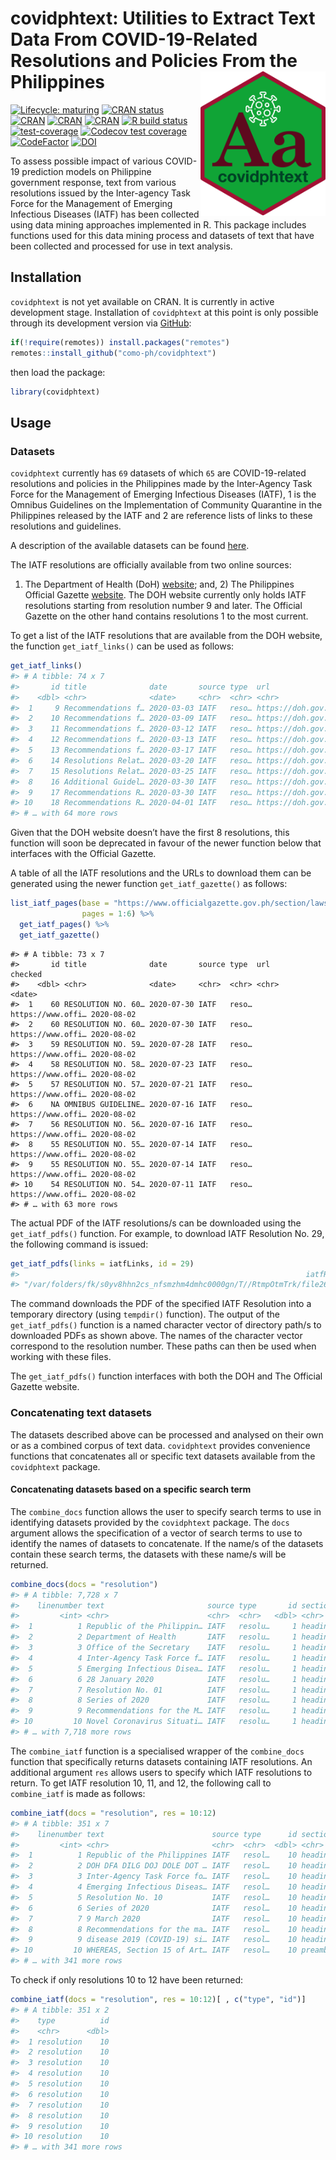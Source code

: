 
<!-- README.md is generated from README.Rmd. Please edit that file -->

# covidphtext: Utilities to Extract Text Data From COVID-19-Related Resolutions and Policies From the Philippines <img src="man/figures/covidphtext.png" width="200px" align="right" />

<!-- badges: start -->

[![Lifecycle:
maturing](https://img.shields.io/badge/lifecycle-maturing-blue.svg)](https://www.tidyverse.org/lifecycle/#maturing)
[![CRAN
status](https://www.r-pkg.org/badges/version/covidphtext)](https://CRAN.R-project.org/package=covidphtext)
[![CRAN](https://img.shields.io/cran/l/covidphtext.svg)](https://CRAN.R-project.org/package=covidphtext)
[![CRAN](http://cranlogs.r-pkg.org/badges/covidphtext)](https://CRAN.R-project.org/package=covidphtext)
[![CRAN](http://cranlogs.r-pkg.org/badges/grand-total/covidphtext)](https://CRAN.R-project.org/package=covidphtext)
[![R build
status](https://github.com/como-ph/covidphtext/workflows/R-CMD-check/badge.svg)](https://github.com/como-ph/covidphtext/actions)
[![test-coverage](https://github.com/como-ph/covidphtext/workflows/test-coverage/badge.svg)](https://github.com/como-ph/covidphtext/actions?query=workflow%3Atest-coverage)
[![Codecov test
coverage](https://codecov.io/gh/como-ph/covidphtext/branch/master/graph/badge.svg)](https://codecov.io/gh/como-ph/covidphtext?branch=master)
[![CodeFactor](https://www.codefactor.io/repository/github/como-ph/covidphtext/badge)](https://www.codefactor.io/repository/github/como-ph/covidphtext)
[![DOI](https://zenodo.org/badge/265376181.svg)](https://zenodo.org/badge/latestdoi/265376181)
<!-- badges: end -->

To assess possible impact of various COVID-19 prediction models on
Philippine government response, text from various resolutions issued by
the Inter-agency Task Force for the Management of Emerging Infectious
Diseases (IATF) has been collected using data mining approaches
implemented in R. This package includes functions used for this data
mining process and datasets of text that have been collected and
processed for use in text analysis.

## Installation

`covidphtext` is not yet available on CRAN. It is currently in active
development stage. Installation of `covidphtext` at this point is only
possible through its development version via
[GitHub](https://github.com/como-ph/covidphtext):

``` r
if(!require(remotes)) install.packages("remotes")
remotes::install_github("como-ph/covidphtext")
```

then load the package:

``` r
library(covidphtext)
```

## Usage

### Datasets

`covidphtext` currently has `69` datasets of which `65` are
COVID-19-related resolutions and policies in the Philippines made by the
Inter-Agency Task Force for the Management of Emerging Infectious
Diseases (IATF), 1 is the Omnibus Guidelines on the Implementation of
Community Quarantine in the Philippines released by the IATF and 2 are
reference lists of links to these resolutions and guidelines.

A description of the available datasets can be found
[here](https://como-ph.github.io/covidphtext/reference/index.html#section-datasets).

The IATF resolutions are officially available from two online sources:
1) The Department of Health (DoH)
[website](http://www.doh.gov.ph/COVID-19/IATF-Resolutions/); and, 2) The
Philippines Official Gazette
[website](https://www.officialgazette.gov.ph/section/laws/other-issuances/inter-agency-task-force-for-the-management-of-emerging-infectious-diseases-resolutions/).
The DOH website currently only holds IATF resolutions starting from
resolution number 9 and later. The Official Gazette on the other hand
contains resolutions 1 to the most current.

To get a list of the IATF resolutions that are available from the DOH
website, the function `get_iatf_links()` can be used as follows:

``` r
get_iatf_links()
#> # A tibble: 74 x 7
#>       id title              date       source type  url               checked   
#>    <dbl> <chr>              <date>     <chr>  <chr> <chr>             <date>    
#>  1     9 Recommendations f… 2020-03-03 IATF   reso… https://doh.gov.… 2020-08-04
#>  2    10 Recommendations f… 2020-03-09 IATF   reso… https://doh.gov.… 2020-08-04
#>  3    11 Recommendations f… 2020-03-12 IATF   reso… https://doh.gov.… 2020-08-04
#>  4    12 Recommendations f… 2020-03-13 IATF   reso… https://doh.gov.… 2020-08-04
#>  5    13 Recommendations f… 2020-03-17 IATF   reso… https://doh.gov.… 2020-08-04
#>  6    14 Resolutions Relat… 2020-03-20 IATF   reso… https://doh.gov.… 2020-08-04
#>  7    15 Resolutions Relat… 2020-03-25 IATF   reso… https://doh.gov.… 2020-08-04
#>  8    16 Additional Guidel… 2020-03-30 IATF   reso… https://doh.gov.… 2020-08-04
#>  9    17 Recommendations R… 2020-03-30 IATF   reso… https://doh.gov.… 2020-08-04
#> 10    18 Recommendations R… 2020-04-01 IATF   reso… https://doh.gov.… 2020-08-04
#> # … with 64 more rows
```

Given that the DOH website doesn’t have the first 8 resolutions, this
function will soon be deprecated in favour of the newer function below
that interfaces with the Official Gazette.

A table of all the IATF resolutions and the URLs to download them can be
generated using the newer function `get_iatf_gazette()` as follows:

``` r
list_iatf_pages(base = "https://www.officialgazette.gov.ph/section/laws/other-issuances/inter-agency-task-force-for-the-management-of-emerging-infectious-diseases-resolutions/", 
                pages = 1:6) %>%
  get_iatf_pages() %>%
  get_iatf_gazette()
```

    #> # A tibble: 73 x 7
    #>       id title              date       source type  url               checked   
    #>    <dbl> <chr>              <date>     <chr>  <chr> <chr>             <date>    
    #>  1    60 RESOLUTION NO. 60… 2020-07-30 IATF   reso… https://www.offi… 2020-08-02
    #>  2    60 RESOLUTION NO. 60… 2020-07-30 IATF   reso… https://www.offi… 2020-08-02
    #>  3    59 RESOLUTION NO. 59… 2020-07-28 IATF   reso… https://www.offi… 2020-08-02
    #>  4    58 RESOLUTION NO. 58… 2020-07-23 IATF   reso… https://www.offi… 2020-08-02
    #>  5    57 RESOLUTION NO. 57… 2020-07-21 IATF   reso… https://www.offi… 2020-08-02
    #>  6    NA OMNIBUS GUIDELINE… 2020-07-16 IATF   reso… https://www.offi… 2020-08-02
    #>  7    56 RESOLUTION NO. 56… 2020-07-16 IATF   reso… https://www.offi… 2020-08-02
    #>  8    55 RESOLUTION NO. 55… 2020-07-14 IATF   reso… https://www.offi… 2020-08-02
    #>  9    55 RESOLUTION NO. 55… 2020-07-14 IATF   reso… https://www.offi… 2020-08-02
    #> 10    54 RESOLUTION NO. 54… 2020-07-11 IATF   reso… https://www.offi… 2020-08-02
    #> # … with 63 more rows

The actual PDF of the IATF resolutions/s can be downloaded using the
`get_iatf_pdfs()` function. For example, to download IATF Resolution
No. 29, the following command is issued:

``` r
get_iatf_pdfs(links = iatfLinks, id = 29)
#>                                                                iatfResolution29 
#> "/var/folders/fk/s0yv8hhn2cs_nfsmzhm4dmhc0000gn/T//RtmpOtmTrk/file263d25fd8821"
```

The command downloads the PDF of the specified IATF Resolution into a
temporary directory (using `tempdir()` function). The output of the
`get_iatf_pdfs()` function is a named character vector of directory
path/s to downloaded PDFs as shown above. The names of the character
vector correspond to the resolution number. These paths can then be used
when working with these files.

The `get_iatf_pdfs()` function interfaces with both the DOH and The
Official Gazette website.

### Concatenating text datasets

The datasets described above can be processed and analysed on their own
or as a combined corpus of text data. `covidphtext` provides convenience
functions that concatenates all or specific text datasets available from
the `covidphtext` package.

#### Concatenating datasets based on a specific search term

The `combine_docs` function allows the user to specify search terms to
use in identifying datasets provided by the `covidphtext` package. The
`docs` argument allows the specification of a vector of search terms to
use to identify the names of datasets to concatenate. If the name/s of
the datasets contain these search terms, the datasets with these name/s
will be returned.

``` r
combine_docs(docs = "resolution")
#> # A tibble: 7,728 x 7
#>    linenumber text                       source type       id section date      
#>         <int> <chr>                      <chr>  <chr>   <dbl> <chr>   <date>    
#>  1          1 Republic of the Philippin… IATF   resolu…     1 heading 2020-01-28
#>  2          2 Department of Health       IATF   resolu…     1 heading 2020-01-28
#>  3          3 Office of the Secretary    IATF   resolu…     1 heading 2020-01-28
#>  4          4 Inter-Agency Task Force f… IATF   resolu…     1 heading 2020-01-28
#>  5          5 Emerging Infectious Disea… IATF   resolu…     1 heading 2020-01-28
#>  6          6 28 January 2020            IATF   resolu…     1 heading 2020-01-28
#>  7          7 Resolution No. 01          IATF   resolu…     1 heading 2020-01-28
#>  8          8 Series of 2020             IATF   resolu…     1 heading 2020-01-28
#>  9          9 Recommendations for the M… IATF   resolu…     1 heading 2020-01-28
#> 10         10 Novel Coronavirus Situati… IATF   resolu…     1 heading 2020-01-28
#> # … with 7,718 more rows
```

The `combine_iatf` function is a specialised wrapper of the
`combine_docs` function that specifically returns datasets containing
IATF resolutions. An additional argument `res` allows users to specify
which IATF resolutions to return. To get IATF resolution 10, 11, and 12,
the following call to `combine_iatf` is made as follows:

``` r
combine_iatf(docs = "resolution", res = 10:12)
#> # A tibble: 351 x 7
#>    linenumber text                        source type      id section date      
#>         <int> <chr>                       <chr>  <chr>  <dbl> <chr>   <date>    
#>  1          1 Republic of the Philippines IATF   resol…    10 heading 2020-03-09
#>  2          2 DOH DFA DILG DOJ DOLE DOT … IATF   resol…    10 heading 2020-03-09
#>  3          3 Inter-Agency Task Force fo… IATF   resol…    10 heading 2020-03-09
#>  4          4 Emerging Infectious Diseas… IATF   resol…    10 heading 2020-03-09
#>  5          5 Resolution No. 10           IATF   resol…    10 heading 2020-03-09
#>  6          6 Series of 2020              IATF   resol…    10 heading 2020-03-09
#>  7          7 9 March 2020                IATF   resol…    10 heading 2020-03-09
#>  8          8 Recommendations for the ma… IATF   resol…    10 heading 2020-03-09
#>  9          9 disease 2019 (COVID-19) si… IATF   resol…    10 heading 2020-03-09
#> 10         10 WHEREAS, Section 15 of Art… IATF   resol…    10 preamb… 2020-03-09
#> # … with 341 more rows
```

To check if only resolutions 10 to 12 have been returned:

``` r
combine_iatf(docs = "resolution", res = 10:12)[ , c("type", "id")]
#> # A tibble: 351 x 2
#>    type          id
#>    <chr>      <dbl>
#>  1 resolution    10
#>  2 resolution    10
#>  3 resolution    10
#>  4 resolution    10
#>  5 resolution    10
#>  6 resolution    10
#>  7 resolution    10
#>  8 resolution    10
#>  9 resolution    10
#> 10 resolution    10
#> # … with 341 more rows
```
